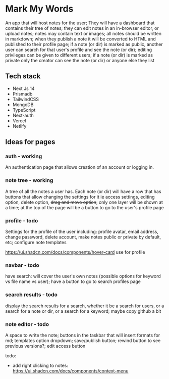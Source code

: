 # Mark My Words

An app that will host notes for the user; They will have a dashboard that contains their tree of notes; they can edit notes in an in-browser editor, or upload notes; notes may contain text or images; all notes should be written in markdown; when they publish a note it will be converted to HTML and published to their profile page; if a note (or dir) is marked as public, another user can search for that user's profile and see the note (or dir); editing privileges can be given to different users; if a note (or dir) is marked as private only the creator can see the note (or dir) or anyone else they list 

## Tech stack

- Next Js 14
- Prismadb
- TailwindCSS
- MongoDB
- TypeScript
- Next-auth
- Vercel
- Netlify

## Ideas for pages

### auth - working

An authentication page that allows creation of an account or logging in.

### note tree - working

A tree of all the notes a user has. Each note (or dir) will have a row that has buttons that allow changing the settings for it ie access settings, editing option, delete option, ~~drag and move option~~; only one layer will be shown at a time; at the top of the page will be a button to go to the user's profile page

### profile - todo

Settings for the profile of the user including: profile avatar, email address, change password, delete account, make notes public or private by default, etc; configure note templates

https://ui.shadcn.com/docs/components/hover-card use for profile

### navbar - todo

have search: will cover the user's own notes (possible options for keyword vs file name vs user); have a button to go to search profiles page

### search results - todo

display the search results for a search, whether it be a search for users, or a search for a note or dir, or a search for a keyword; maybe copy github a bit

### note editor - todo

A space to write the note; buttons in the taskbar that will insert formats for md; templates option dropdown; save/publish button; rewind button to see previous versions?; edit access button 

todo:

- add right clicking to notes: https://ui.shadcn.com/docs/components/context-menu